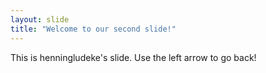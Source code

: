 ```yaml
---
layout: slide
title: "Welcome to our second slide!"
---
```

This is henningludeke's slide.
Use the left arrow to go back!
